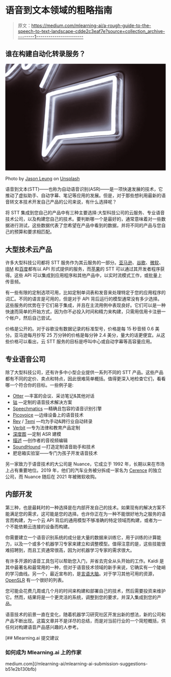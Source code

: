 # 语音到文本领域的粗略指南

> 原文：<https://medium.com/mlearning-ai/a-rough-guide-to-the-speech-to-text-landscape-cdde2c3eaf7e?source=collection_archive---------1----------------------->

## 谁在构建自动化转录服务？

![](img/ce94942fdfef045f7da48ffd10afb7d0.png)

Photo by [Jason Leung](https://unsplash.com/@ninjason?utm_source=unsplash&utm_medium=referral&utm_content=creditCopyText) on [Unsplash](https://unsplash.com/s/photos/speech?utm_source=unsplash&utm_medium=referral&utm_content=creditCopyText)

语音到文本(STT)——也称为自动语音识别(ASR)——是一项快速发展的技术，它推动了虚拟助手、自动字幕、笔记等应用的发展。但是，对于那些想利用最新的语音转文本技术开发自己产品的公司来说，有什么选择呢？

将 STT 集成到您自己的产品中有三种主要选择:大型科技公司的云服务、专业语音技术公司，以及构建您自己的技术。要判断哪一个是最好的，通常意味着对一些数据进行测试，这些数据代表了您希望在产品中看到的数据，并将不同的产品与您自己的预算和要求相匹配。

## 大型技术云产品

许多大型科技公司都将 STT 服务作为其云服务的一部分。[亚马逊](https://aws.amazon.com/transcribe/)、[谷歌](https://cloud.google.com/speech-to-text)、[微软](https://azure.microsoft.com/en-us/services/cognitive-services/speech-to-text/)、 [IBM](https://www.ibm.com/uk-en/cloud/watson-speech-to-text) 和[百度](https://intl.cloud.baidu.com/product/speech.html)都有以 API 形式提供的服务，而[苹果](https://developer.apple.com/documentation/speech)的 STT 可以通过其开发者程序获得。这些 API 可以集成到应用程序和其他产品中，以实时流模式工作，或批量上传音频。

有一些有限的定制选项可用，比如定制单词表和发音来处理特定于您的应用程序的词汇。不同的语言是可用的，但是对于 API 背后运行的模型通常没有多少选择。这些服务的优势在于它们易于集成，并且在主流用例中表现良好。它们可以是一种快速而简单的开始方式，因为你不必投入时间和精力来构建，只需用信用卡注册一个帐户，然后自己尝试。

价格是公开的。对于谷歌没有数据记录的标准型号，价格是每 15 秒音频 0.6 美分。亚马逊每月抄写 25 万分钟的价格是每分钟 2.4 美分，量大的话更便宜。从这些价格可以看出，云 STT 服务的目标是呼叫中心或自动字幕等高容量应用。

## 专业语音公司

除了大型科技公司，还有许多中小型企业提供一系列不同的 STT 产品。这些产品都有不同的定价、卖点和特点，因此很难简单概括。值得更深入地检查它们，看看哪一个符合你的目标。一些例子是:

*   [Otter](https://otter.ai/) —丰富的会议、采访笔记&其他对话
*   [钴](https://www.cobaltspeech.com/) —定制的语音技术解决方案
*   [Speechmatics](https://www.speechmatics.com/) —精确且包容的语音识别引擎
*   [Picovoice](https://picovoice.ai/) —边缘设备上的语音技术
*   [Rev](https://www.rev.com/) / [Temi](https://www.temi.com/) —均为手动&跨行业自动转录
*   [Verbit](https://verbit.ai/) —专为法律和教育产品定制
*   [深度图](https://deepgram.com/) —定制 ASR 建模
*   [描述](https://www.descript.com/) —创作者的音视频编辑
*   [SoundHound](https://www.soundhound.com/) —打造定制语音助手和技术
*   肥皂箱实验室——专门为孩子开发语音技术

另一家致力于语音技术的大公司是 Nuance，它成立于 1992 年，长期以来在市场上占有重要地位。2019 年，他们的汽车业务被分拆成一家名为 [Cerence](https://www.cerence.com/) 的独立公司，而 Nuance 随后在 2021 年被微软收购。

## 内部开发

第三种，也是最耗时的一种选择是在内部开发自己的技术。如果现有的解决方案不能满足您的需求，这可能是您的选择。也许你正在为一种不能很好地为之服务的语言而构建，为一个云 API 背后的通用模型不够准确的特定领域而构建，或者为一个不能依赖云连接的设备而构建。

你需要建立一个语音识别系统的成分是大量的数据来训练它，用于训练的计算能力，以及一个或多个机器学习专家来建立和调整模型。值得注意的是，这些技能很难招聘到，而且工资通常很高，因为对机器学习专家的需求很大。

有许多开源的语音工具包可以帮助您入门，并省去完全从头开始的工作。Kaldi 是其中最著名和最常用的一种，但对于语音技术领域的新手来说，它确实有一个陡峭的学习曲线。另一个，最近宣布的，是[言语大脑](https://arxiv.org/pdf/2106.04624.pdf)。对于学习其他可用的资源， [OpenSLR](http://www.openslr.org) 有一个很好的列表。

您可能会花费几周或几个月的时间来构建和部署自己的技术，然后需要投资来维护它。然而，结果将是一个更灵活的系统，调整到您的要求，并深入集成到您的产品。

语音技术的前景一直在变化，随着机器学习研究社区开发出新的想法，新的公司和产品不断出现。这篇文章并不是详尽的总结，而是对当前行业的一个简短概括，供任何对构建语音产品感兴趣的人参考。

[](/mlearning-ai/mlearning-ai-submission-suggestions-b51e2b130bfb) [## Mlearning.ai 提交建议

### 如何成为 Mlearning.ai 上的作家

medium.com](/mlearning-ai/mlearning-ai-submission-suggestions-b51e2b130bfb)